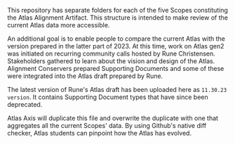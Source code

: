 This repository has separate folders for each of the five Scopes constituting the Atlas Alignment Artifact. This structure is intended to make review of the current Atlas data more accessible. 

An additional goal is to enable people to compare the current Atlas with the version prepared in the latter part of 2023. At this time, work on Atlas gen2 was initiated on recurring community calls hosted by Rune Christensen. Stakeholders gathered to learn about the vision and design of the Atlas. Alignment Conservers prepared Supporting Documents and some of these were integrated into the Atlas draft prepared by Rune.

The latest version of Rune's Atlas draft has been uploaded here as `11.30.23 version`. It contains Supporting Document types that have since been deprecated. 

Atlas Axis will duplicate this file and overwrite the duplicate with one that aggregates all the current Scopes' data. By using Github's native diff checker, Atlas students can pinpoint how the Atlas has evolved. 

